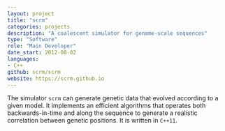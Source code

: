 ```yaml
---
layout: project
title: "scrm"
categories: projects
description: "A coalescent simulator for genome-scale sequences"
type: "Software"
role: "Main Developer"
date_start: 2012-08-02
languages: 
- C++
github: scrm/scrm
website: https://scrm.github.io
---
```


The simulator `scrm` can generate genetic data that evolved 
according to a given model. It implements an efficient 
algorithms that operates both backwards-in-time and along the 
sequence to generate a realistic correlation between 
genetic positions. It is written in `C++11`.


